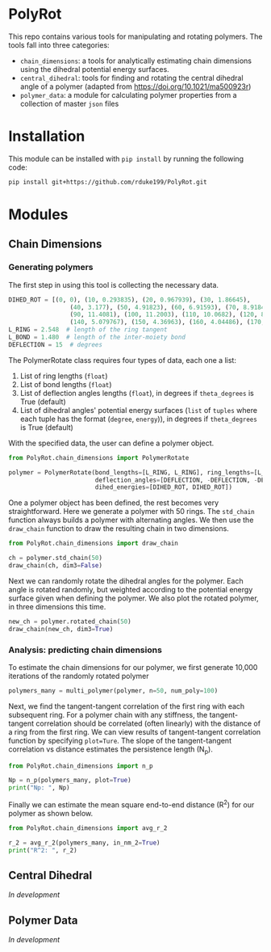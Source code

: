 # PolyRot
This repo contains various tools for manipulating and rotating polymers. The tools fall into three 
categories: 
* `chain_dimensions`: a tools for analytically estimating chain dimensions using the dihedral potential 
energy surfaces. 
* `central_dihedral`: tools for finding and rotating the central dihedral angle of a polymer (adapted from
https://doi.org/10.1021/ma500923r)
* `polymer_data`: a module for calculating polymer properties from a collection of master `json` files 

# Installation 
This module can be installed with `pip install` by running the following code:
```bash
pip install git+https://github.com/rduke199/PolyRot.git
```

# Modules 
## Chain Dimensions

### Generating polymers

The first step in using this tool is collecting the necessary data.  
```python
DIHED_ROT = [(0, 0), (10, 0.293835), (20, 0.967939), (30, 1.86645),
                 (40, 3.177), (50, 4.91823), (60, 6.91593), (70, 8.91844), (80, 10.5465),
                 (90, 11.4081), (100, 11.2003), (110, 10.0682), (120, 8.36782), (130, 6.51926),
                 (140, 5.079767), (150, 4.36963), (160, 4.04486), (170, 3.80474), (180, 3.82803)]
L_RING = 2.548  # length of the ring tangent
L_BOND = 1.480  # length of the inter-moiety bond
DEFLECTION = 15  # degrees
```
The PolymerRotate class requires four types of data, each one a list: 
1. List of ring lengths (`float`)
2. List of bond lengths (`float`)
3. List of deflection angles lengths (`float`), in degrees if `theta_degrees` is True (default)
4. List of dihedral angles' potential energy surfaces (`list` of `tuples` where each tuple has the format 
(`degree`, `energy`)), in degrees if `theta_degrees` is True (default)

With the specified data, the user can define a polymer object. 
```python
from PolyRot.chain_dimensions import PolymerRotate

polymer = PolymerRotate(bond_lengths=[L_RING, L_RING], ring_lengths=[L_BOND, L_BOND],
                        deflection_angles=[DEFLECTION, -DEFLECTION, -DEFLECTION, DEFLECTION],
                        dihed_energies=[DIHED_ROT, DIHED_ROT])
```

One a polymer object has been defined, the rest becomes very straightforward. Here we generate a polymer with 
50 rings. The `std_chain` function always builds a polymer with alternating angles. We then use the `draw_chain` 
function to draw the resulting chain in two dimensions.  
```python
from PolyRot.chain_dimensions import draw_chain

ch = polymer.std_chain(50)
draw_chain(ch, dim3=False)
```

Next we can randomly rotate the dihedral angles for the polymer. Each angle is rotated randomly, but weighted
according to the potential energy surface given when defining the polymer. 
We also plot the rotated polymer, in three dimensions this time. 
```python
new_ch = polymer.rotated_chain(50)
draw_chain(new_ch, dim3=True)
```

### Analysis: predicting chain dimensions 

To estimate the chain dimensions for our polymer, we first generate 10,000 iterations of the randomly rotated
polymer 
```python
polymers_many = multi_polymer(polymer, n=50, num_poly=100)
```

Next, we find the tangent-tangent correlation of the first ring with each subsequent ring. For a polymer
chain with any stiffness, the tangent-tangent correlation should be correlated (often linearly) with the 
distance of a ring from the first ring. 
We can view results of tangent-tangent correlation function by specifying `plot=Ture`. 
The slope of the tangent-tangent correlation vs distance estimates the persistence length (N<sub>p</sub>). 
```python
from PolyRot.chain_dimensions import n_p

Np = n_p(polymers_many, plot=True)
print("Np: ", Np)
```

Finally we can estimate the mean square end-to-end distance (R<sup>2</sup>) for our polymer as shown below. 
```python
from PolyRot.chain_dimensions import avg_r_2

r_2 = avg_r_2(polymers_many, in_nm_2=True)
print("R^2: ", r_2)
```



## Central Dihedral 
*In development*


## Polymer Data
*In development*